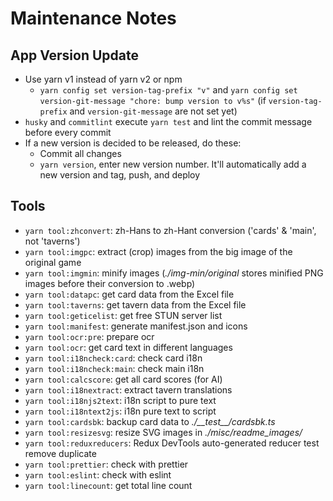 # Maintenance Notes

## App Version Update

- Use yarn v1 instead of yarn v2 or npm
  - `yarn config set version-tag-prefix "v"` and `yarn config set version-git-message "chore: bump version to v%s"` (if `version-tag-prefix` and `version-git-message` are not set yet)
- `husky` and `commitlint` execute `yarn test` and lint the commit message before every commit
- If a new version is decided to be released, do these:
  - Commit all changes
  - `yarn version`, enter new version number. It'll automatically add a new version and tag, push, and deploy

## Tools

- `yarn tool:zhconvert`: zh-Hans to zh-Hant conversion ('cards' & 'main', not 'taverns')
- `yarn tool:imgpc`: extract (crop) images from the big image of the original game
- `yarn tool:imgmin`: minify images (_./img-min/original_ stores minified PNG images before their conversion to .webp)
- `yarn tool:datapc`: get card data from the Excel file
- `yarn tool:taverns`: get tavern data from the Excel file
- `yarn tool:geticelist`: get free STUN server list
- `yarn tool:manifest`: generate manifest.json and icons
- `yarn tool:ocr:pre`: prepare ocr
- `yarn tool:ocr`: get card text in different languages
- `yarn tool:i18ncheck:card`: check card i18n
- `yarn tool:i18ncheck:main`: check main i18n
- `yarn tool:calcscore`: get all card scores (for AI)
- `yarn tool:i18nextract`: extract tavern translations
- `yarn tool:i18njs2text`: i18n script to pure text
- `yarn tool:i18ntext2js`: i18n pure text to script
- `yarn tool:cardsbk`: backup card data to _./\_\_test\_\_/cardsbk.ts_
- `yarn tool:resizesvg`: resize SVG images in _./misc/readme_images/_
- `yarn tool:reduxreducers`: Redux DevTools auto-generated reducer test remove duplicate
- `yarn tool:prettier`: check with prettier
- `yarn tool:eslint`: check with eslint
- `yarn tool:linecount`: get total line count
